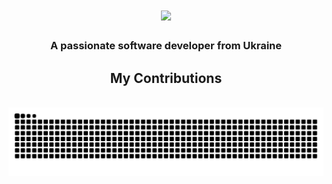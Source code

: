 <h1 align="center">
    <img src="https://readme-typing-svg.herokuapp.com/?font=sansserif&size=35&center=true&vCenter=true&width=500&height=70&duration=1800&lines=Yo+^_^!+👋;+I'm+Akzestia!;" />
</h1>

<h3 align="center">A passionate software developer from Ukraine</h3>

<div align="center">
  <h2> My Contributions </h2>
  <br>
  <img alt="snake eating my contributions" src="https://raw.githubusercontent.com/Akzestia/Akzestia/output/github-contribution-grid-snake.svg" />
</div>
